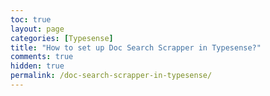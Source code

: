 ```yaml
---
toc: true
layout: page
categories: [Typesense]
title: "How to set up Doc Search Scrapper in Typesense?"
comments: true
hidden: true
permalink: /doc-search-scrapper-in-typesense/
---
```

